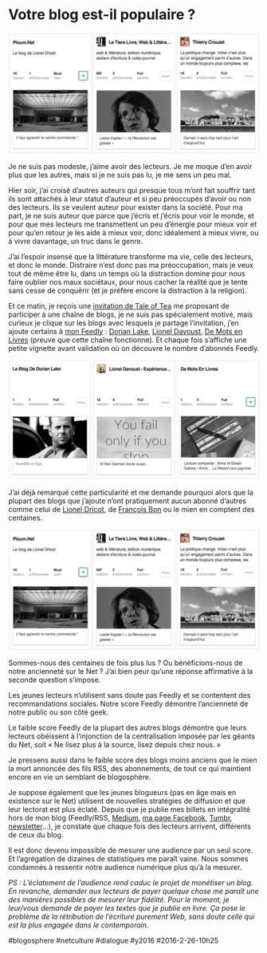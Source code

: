 # Votre blog est-il populaire ?

![](_i/feed2.webp)

Je ne suis pas modeste, j’aime avoir des lecteurs. Je me moque d’en avoir plus que les autres, mais si je ne suis pas lu, je me sens un peu mal.

Hier soir, j’ai croisé d’autres auteurs qui presque tous m’ont fait souffrir tant ils sont attachés à leur statut d’auteur et si peu préoccupés d’avoir ou non des lecteurs. Ils se veulent auteur pour exister dans la société. Pour ma part, je ne suis auteur que parce que j’écris et j’écris pour voir le monde, et pour que mes lecteurs me transmettent un peu d’énergie pour mieux voir et pour qu’en retour je les aide à mieux voir, donc idéalement à mieux vivre, ou à vivre davantage, un truc dans le genre.

J’ai l’espoir insensé que la littérature transforme ma vie, celle des lecteurs, et donc le monde. Distraire n’est donc pas ma préoccupation, mais je veux tout de même être lu, dans un temps où la distraction domine pour nous faire oublier nos maux sociétaux, pour nous cacher la réalité que je tente sans cesse de conquérir (et je préfère encore la distraction à la religion).

Et ce matin, je reçois une [invitation de Tale of Tea](http://www.talesoftea.fr/?d=2016/02/22/22/25/55-liebster-award-le-debut-de-la-gloire) me proposant de participer à une chaîne de blogs, je ne suis pas spécialement motivé, mais curieux je clique sur les blogs avec lesquels je partage l’invitation, j’en ajoute certains à [mon Feedly](http://feedly.com/) : [Dorian Lake](http://dorianlake.blogspot.fr/), [Lionel Davoust](http://lioneldavoust.com/blog/), [De Mots en Livres](http://demotsenlivres.fr/) (preuve que cette chaîne fonctionne). Et chaque fois s’affiche une petite vignette avant validation où on découvre le nombre d’abonnés Feedly.

![Trois blogs peu suivis](_i/feed1.webp)

J’ai déjà remarqué cette particularité et me demande pourquoi alors que la plupart des blogs que j’ajoute n’ont pratiquement aucun abonné d’autres comme celui de [Lionel Dricot](http://ploum.net/), de [François Bon](http://www.tierslivre.net/) ou le mien en comptent des centaines.

![Trois blogs suivis](_i/feed2.webp)

Sommes-nous des centaines de fois plus lus ? Ou bénéficions-nous de notre ancienneté sur le Net ? J’ai bien peur qu’une réponse affirmative à la seconde question s’impose.

Les jeunes lecteurs n’utilisent sans doute pas Feedly et se contentent des recommandations sociales. Notre score Feedly démontre l’ancienneté de notre public ou son côté geek.

Le faible score Feedly de la plupart des autres blogs démontre que leurs lecteurs obéissent à l’injonction de la centralisation imposée par les géants du Net, soit « Ne lisez plus à la source, lisez depuis chez nous. »

Je pressens aussi dans le faible score des blogs moins anciens que le mien la mort annoncée des fils RSS, des abonnements, de tout ce qui maintient encore en vie un semblant de blogosphère.

Je suppose également que les jeunes blogueurs (pas en âge mais en existence sur le Net) utilisent de nouvelles stratégies de diffusion et que leur lectorat est plus éclaté. Depuis que je publie mes billets en intégralité hors de mon blog (Feedly/RSS, [Medium](https://medium.com/@tcrouzet), [ma page Facebook](https://www.facebook.com/ThierryCrouzetAuteur/), [Tumbr](http://tcrouzet.tumblr.com/), [newsletter](../../page/abonnement-par-mail)…), je constate que chaque fois des lecteurs arrivent, différents de ceux du blog.

Il est donc devenu impossible de mesurer une audience par un seul score. Et l’agrégation de dizaines de statistiques me paraît vaine. Nous sommes condamnés à ressentir notre audience numérique plus qu’à la mesurer.

*PS : L’éclatement de l’audience rend caduc le projet de monétiser un blog. En revanche, demander aux lecteurs de payer quelque chose me paraît une des manières possibles de mesurer leur fidélité. Pour le moment, je leur/vous demande de payer les textes que je publie en livre. Ça pose le problème de la rétribution de l’écriture purement Web, sans doute celle qui est la plus engagée dans le contemporain.*

#blogosphere #netculture #dialogue #y2016 #2016-2-26-10h25
